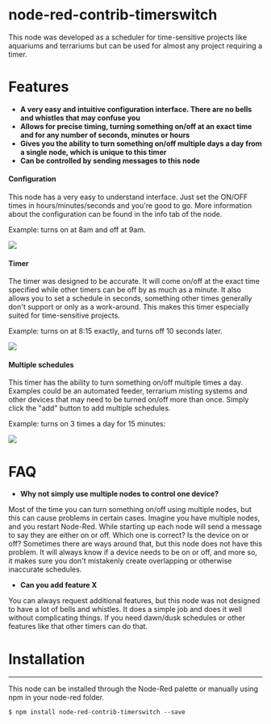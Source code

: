# node-red-contrib-timerswitch

This node was developed as a scheduler for time-sensitive projects like aquariums and terrariums but can be used for almost any project requiring a timer. 

# Features

* **A very easy and intuitive configuration interface. There are no bells and whistles that may confuse you**
* **Allows for precise timing, turning something on/off at an exact time and for any number of seconds, minutes or hours**
* **Gives you the ability to turn something on/off multiple days a day from a single node, which is unique to this timer**
* **Can be controlled by sending messages to this node** 

#### Configuration
This node has a very easy to understand interface. Just set the ON/OFF times in hours/minutes/seconds and you're good to go. More information about the configuration can
be found in the info tab of the node. 

Example: turns on at 8am and off at 9am.
 
![](http://shot.ter.net/img/2017/201709121401-fb5a15d975b1600b664cbedb156f9d09.png)

#### Timer
The timer was designed to be accurate. It will come on/off at the exact time specified while other timers can be off by as much as a minute. 
It also allows you to set a schedule in seconds, something other times generally don't support or only as a work-around. This makes this timer
especially suited for time-sensitive projects. 

Example: turns on at 8:15 exactly, and turns off 10 seconds later.

![](http://shot.ter.net/img/2017/201709121420-2f59c45ae004ba5baa1c61ffc07379e7.png)

#### Multiple schedules 
This timer has the ability to turn something on/off multiple times a day. Examples could be an automated feeder, terrarium misting systems and 
other devices that may need to be turned on/off more than once. Simply click the "add" button to add multiple schedules. 

Example: turns on 3 times a day for 15 minutes:

![](http://shot.ter.net/img/2017/201709121424-209cc2567f827dbaf5ba0377c0adc65f.png)


# FAQ

- **Why not simply use multiple nodes to control one device?**

Most of the time you can turn something on/off using multiple nodes, but this can cause problems in certain cases. Imagine you have multiple nodes, and you restart Node-Red. 
While starting up each node will send a message to say they are either on or off. Which one is correct? Is the device on or off? Sometimes there are ways around that, 
but this node does not have this problem. It will always know if a device needs to be on or off, and more so, it makes sure you don't mistakenly create overlapping 
or otherwise inaccurate schedules.

- **Can you add feature X**

You can always request additional features, but this node was not designed to have a lot of bells and whistles. It does a simple job and does it well without complicating things.
If you need dawn/dusk schedules or other features like that other timers can do that.


# Installation
<hr>
<p>This node can be installed through the Node-Red palette or manually using npm in your node-red folder.</p>

```
$ npm install node-red-contrib-timerswitch --save
```





